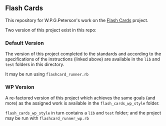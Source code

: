 ##  Flash Cards

This repository for W.P.G.Peterson's work on the [Flash Cards](http://backend.turing.io/module1/projects/flashcards) project.  

Two version of this project exist in this repo:  

### Default Version
The version of this project completed to the standards and according to the specifications of the instructions (linked above) are available in the `lib` and `test` folders in this directory.  

It may be run using `flashcard_runner.rb`  

### WP Version
A re-factored version of this project which achieves the same goals (and more) as the assigned work is available in the `flash_cards_wp_style` folder.  

`flash_cards_wp_style` in turn contains a `lib` and `test` folder; and the project may be run with `flashcard_runner_wp.rb`
